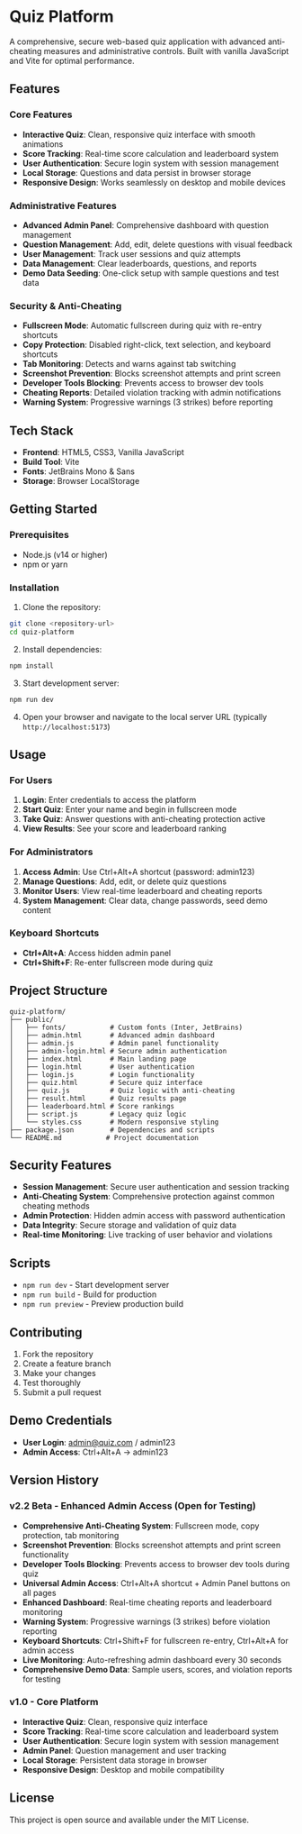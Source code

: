 # Quiz Platform

A comprehensive, secure web-based quiz application with advanced anti-cheating measures and administrative controls. Built with vanilla JavaScript and Vite for optimal performance.

## Features

### Core Features
- **Interactive Quiz**: Clean, responsive quiz interface with smooth animations
- **Score Tracking**: Real-time score calculation and leaderboard system
- **User Authentication**: Secure login system with session management
- **Local Storage**: Questions and data persist in browser storage
- **Responsive Design**: Works seamlessly on desktop and mobile devices

### Administrative Features
- **Advanced Admin Panel**: Comprehensive dashboard with question management
- **Question Management**: Add, edit, delete questions with visual feedback
- **User Management**: Track user sessions and quiz attempts
- **Data Management**: Clear leaderboards, questions, and reports
- **Demo Data Seeding**: One-click setup with sample questions and test data

### Security & Anti-Cheating
- **Fullscreen Mode**: Automatic fullscreen during quiz with re-entry shortcuts
- **Copy Protection**: Disabled right-click, text selection, and keyboard shortcuts
- **Tab Monitoring**: Detects and warns against tab switching
- **Screenshot Prevention**: Blocks screenshot attempts and print screen
- **Developer Tools Blocking**: Prevents access to browser dev tools
- **Cheating Reports**: Detailed violation tracking with admin notifications
- **Warning System**: Progressive warnings (3 strikes) before reporting



## Tech Stack

- **Frontend**: HTML5, CSS3, Vanilla JavaScript
- **Build Tool**: Vite
- **Fonts**: JetBrains Mono & Sans
- **Storage**: Browser LocalStorage

## Getting Started

### Prerequisites
- Node.js (v14 or higher)
- npm or yarn

### Installation

1. Clone the repository:
```bash
git clone <repository-url>
cd quiz-platform
```

2. Install dependencies:
```bash
npm install
```

3. Start development server:
```bash
npm run dev
```

4. Open your browser and navigate to the local server URL (typically `http://localhost:5173`)

## Usage

### For Users
1. **Login**: Enter credentials to access the platform
2. **Start Quiz**: Enter your name and begin in fullscreen mode
3. **Take Quiz**: Answer questions with anti-cheating protection active
4. **View Results**: See your score and leaderboard ranking

### For Administrators
1. **Access Admin**: Use Ctrl+Alt+A shortcut (password: admin123)
2. **Manage Questions**: Add, edit, or delete quiz questions
3. **Monitor Users**: View real-time leaderboard and cheating reports
4. **System Management**: Clear data, change passwords, seed demo content

### Keyboard Shortcuts
- **Ctrl+Alt+A**: Access hidden admin panel
- **Ctrl+Shift+F**: Re-enter fullscreen mode during quiz

## Project Structure

```
quiz-platform/
├── public/
│   ├── fonts/           # Custom fonts (Inter, JetBrains)
│   ├── admin.html       # Advanced admin dashboard
│   ├── admin.js         # Admin panel functionality
│   ├── admin-login.html # Secure admin authentication
│   ├── index.html       # Main landing page
│   ├── login.html       # User authentication
│   ├── login.js         # Login functionality
│   ├── quiz.html        # Secure quiz interface
│   ├── quiz.js          # Quiz logic with anti-cheating
│   ├── result.html      # Quiz results page
│   ├── leaderboard.html # Score rankings
│   ├── script.js        # Legacy quiz logic
│   └── styles.css       # Modern responsive styling
├── package.json         # Dependencies and scripts
└── README.md           # Project documentation
```

## Security Features

- **Session Management**: Secure user authentication and session tracking
- **Anti-Cheating System**: Comprehensive protection against common cheating methods
- **Admin Protection**: Hidden admin access with password authentication
- **Data Integrity**: Secure storage and validation of quiz data
- **Real-time Monitoring**: Live tracking of user behavior and violations

## Scripts

- `npm run dev` - Start development server
- `npm run build` - Build for production
- `npm run preview` - Preview production build

## Contributing

1. Fork the repository
2. Create a feature branch
3. Make your changes
4. Test thoroughly
5. Submit a pull request

## Demo Credentials

- **User Login**: admin@quiz.com / admin123
- **Admin Access**: Ctrl+Alt+A → admin123

## Version History

### v2.2 Beta - Enhanced Admin Access (Open for Testing)
- **Comprehensive Anti-Cheating System**: Fullscreen mode, copy protection, tab monitoring
- **Screenshot Prevention**: Blocks screenshot attempts and print screen functionality
- **Developer Tools Blocking**: Prevents access to browser dev tools during quiz
- **Universal Admin Access**: Ctrl+Alt+A shortcut + Admin Panel buttons on all pages
- **Enhanced Dashboard**: Real-time cheating reports and leaderboard monitoring
- **Warning System**: Progressive warnings (3 strikes) before violation reporting
- **Keyboard Shortcuts**: Ctrl+Shift+F for fullscreen re-entry, Ctrl+Alt+A for admin access
- **Live Monitoring**: Auto-refreshing admin dashboard every 30 seconds
- **Comprehensive Demo Data**: Sample users, scores, and violation reports for testing

### v1.0 - Core Platform
- **Interactive Quiz**: Clean, responsive quiz interface
- **Score Tracking**: Real-time score calculation and leaderboard system
- **User Authentication**: Secure login system with session management
- **Admin Panel**: Question management and user tracking
- **Local Storage**: Persistent data storage in browser
- **Responsive Design**: Desktop and mobile compatibility

## License

This project is open source and available under the MIT License.